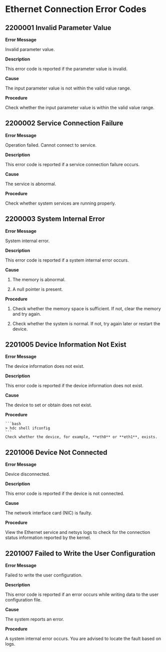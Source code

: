 # Ethernet Connection Error Codes

## 2200001 Invalid Parameter Value

**Error Message**

Invalid parameter value.

**Description**

This error code is reported if the parameter value is invalid.

**Cause**

The input parameter value is not within the valid value range.

**Procedure**

Check whether the input parameter value is within the valid value range.

## 2200002 Service Connection Failure

**Error Message**

Operation failed. Cannot connect to service.

**Description**

This error code is reported if a service connection failure occurs.

**Cause**

The service is abnormal.

**Procedure**

Check whether system services are running properly.

## 2200003 System Internal Error

**Error Message**

System internal error.

**Description**

This error code is reported if a system internal error occurs.

**Cause**

1. The memory is abnormal.

2. A null pointer is present.

**Procedure**

1. Check whether the memory space is sufficient. If not, clear the memory and try again.

2. Check whether the system is normal. If not, try again later or restart the device.

## 2201005 Device Information Not Exist

**Error Message**

The device information does not exist.

**Description**

This error code is reported if the device information does not exist.

**Cause**

The device to set or obtain does not exist.

**Procedure**

    ```bash
    > hdc shell ifconfig
    ```
    Check whether the device, for example, **eth0** or **eth1**, exists.

## 2201006 Device Not Connected

**Error Message**

Device disconnected.

**Description**

This error code is reported if the device is not connected.

**Cause**

The network interface card (NIC) is faulty.

**Procedure**

View the Ethernet service and netsys logs to check for the connection status information reported by the kernel.

## 2201007 Failed to Write the User Configuration

**Error Message**

Failed to write the user configuration.

**Description**

This error code is reported if an error occurs while writing data to the user configuration file.

**Cause**

The system reports an error.

**Procedure**

A system internal error occurs. You are advised to locate the fault based on logs.
